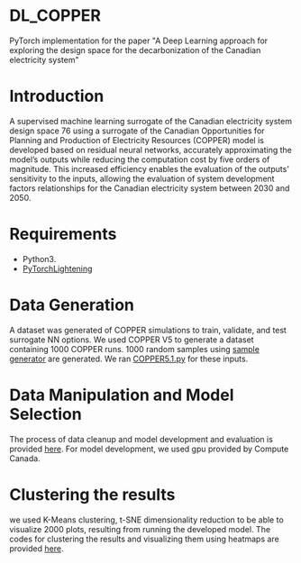 # DL_COPPER
PyTorch implementation for the paper "A Deep Learning approach for exploring the design space for the decarbonization of the Canadian electricity system"
# Introduction
A supervised machine learning surrogate of the Canadian electricity system design space 76
using a surrogate of the Canadian Opportunities for Planning and Production of Electricity Resources (COPPER) model is developed based on residual neural networks, accurately approximating the model’s outputs while reducing the computation cost by five orders of magnitude. This increased efficiency enables the evaluation of the outputs' sensitivity to the inputs, allowing the evaluation of system development factors relationships for the Canadian electricity system between 2030 and 2050.
# Requirements
* Python3.
* [PyTorchLightening](https://www.pytorchlightning.ai/)
# Data Generation
A dataset was generated of COPPER simulations to train, validate, and test surrogate NN options. We used COPPER V5 to generate a dataset containing 1000 COPPER runs.
1000 random samples using [sample generator](https://github.com/ZahraJahangiri/DL_COPPER/blob/main/DataGen/input_sample_generator_v1.1.py) are generated. We ran [COPPER5.1.py](https://github.com/ZahraJahangiri/DL_COPPER/blob/main/DataGen/COPPER5.1.py) for these inputs. 
# Data Manipulation and Model Selection 
The process of data cleanup and model development and evaluation is provided [here](https://github.com/ZahraJahangiri/DL_COPPER/tree/main/DataPrep_ModelDev). For model development, we used gpu provided by Compute Canada. 
# Clustering the results 
we used K-Means clustering, t-SNE dimensionality reduction to be able to visualize 2000 plots, resulting from running the developed model. The codes for clustering the results and visualizing them using heatmaps are provided [here](https://github.com/ZahraJahangiri/DL_COPPER/tree/main/Visualization).
